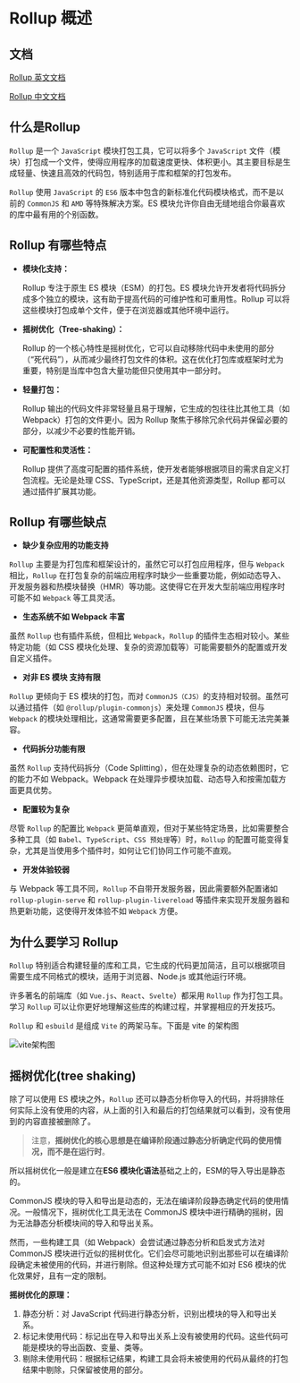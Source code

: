 # Rollup 概述

## 文档

[Rollup 英文文档](https://rollupjs.org/)

[Rollup 中文文档](https://cn.rollupjs.org/)

## 什么是Rollup

`Rollup` 是一个 `JavaScript` 模块打包工具，它可以将多个 `JavaScript` 文件（模块）打包成一个文件，使得应用程序的加载速度更快、体积更小。其主要目标是生成轻量、快速且高效的代码包，特别适用于库和框架的打包发布。

`Rollup` 使用 `JavaScript` 的 `ES6` 版本中包含的新标准化代码模块格式，而不是以前的 `CommonJS` 和 `AMD` 等特殊解决方案。ES 模块允许你自由无缝地组合你最喜欢的库中最有用的个别函数。

## Rollup 有哪些特点

- **模块化支持：**

   Rollup 专注于原生 ES 模块（ESM）的打包。ES 模块允许开发者将代码拆分成多个独立的模块，这有助于提高代码的可维护性和可重用性。Rollup 可以将这些模块打包成单个文件，便于在浏览器或其他环境中运行。

- **摇树优化（Tree-shaking）：**

   Rollup 的一个核心特性是摇树优化，它可以自动移除代码中未使用的部分（“死代码”），从而减少最终打包文件的体积。这在优化打包库或框架时尤为重要，特别是当库中包含大量功能但只使用其中一部分时。

- **轻量打包：**

   Rollup 输出的代码文件非常轻量且易于理解，它生成的包往往比其他工具（如 Webpack）打包的文件更小。因为 Rollup 聚焦于移除冗余代码并保留必要的部分，以减少不必要的性能开销。

- **可配置性和灵活性：**

   Rollup 提供了高度可配置的插件系统，使开发者能够根据项目的需求自定义打包流程。无论是处理 CSS、TypeScript，还是其他资源类型，Rollup 都可以通过插件扩展其功能。

## Rollup 有哪些缺点

  - **缺少复杂应用的功能支持**

  `Rollup` 主要是为打包库和框架设计的，虽然它可以打包应用程序，但与 `Webpack` 相比，`Rollup` 在打包复杂的前端应用程序时缺少一些重要功能，例如动态导入、开发服务器和热模块替换（HMR）等功能。这使得它在开发大型前端应用程序时可能不如 `Webpack` 等工具灵活。

  - **生态系统不如 Webpack 丰富**
  
  虽然 `Rollup` 也有插件系统，但相比 `Webpack`，`Rollup` 的插件生态相对较小。某些特定功能（如 CSS 模块化处理、复杂的资源加载等）可能需要额外的配置或开发自定义插件。
   
  - **对非 ES 模块 支持有限**
  
  `Rollup` 更倾向于 ES 模块的打包，而对 `CommonJS（CJS）`的支持相对较弱。虽然可以通过插件（如 `@rollup/plugin-commonjs`）来处理 `CommonJS` 模块，但与 `Webpack` 的模块处理相比，这通常需要更多配置，且在某些场景下可能无法完美兼容。

  - **代码拆分功能有限**
  
  虽然 `Rollup` 支持代码拆分（Code Splitting），但在处理复杂的动态依赖图时，它的能力不如 Webpack。Webpack 在处理异步模块加载、动态导入和按需加载方面更具优势。

  - **配置较为复杂**
  
  尽管 `Rollup` 的配置比 `Webpack` 更简单直观，但对于某些特定场景，比如需要整合多种工具（如 `Babel`、`TypeScript`、`CSS 预处理`等）时，`Rollup` 的配置可能变得复杂，尤其是当使用多个插件时，如何让它们协同工作可能不直观。

  - **开发体验较弱**
  
  与 Webpack 等工具不同，`Rollup` 不自带开发服务器，因此需要额外配置诸如 `rollup-plugin-serve` 和 `rollup-plugin-livereload` 等插件来实现开发服务器和热更新功能，这使得开发体验不如 `Webpack` 方便。

## 为什么要学习 Rollup

  `Rollup` 特别适合构建轻量的库和工具，它生成的代码更加简洁，且可以根据项目需要生成不同格式的模块，适用于浏览器、Node.js 或其他运行环境。

  许多著名的前端库（如 `Vue.js`、`React`、`Svelte`）都采用 `Rollup` 作为打包工具。学习 `Rollup` 可以让你更好地理解这些库的构建过程，并掌握相应的开发技巧。

  `Rollup` 和 `esbuild` 是组成 `Vite` 的两架马车。下面是 vite 的架构图 

  ![vite架构图](@assets/esbuild/vite.png)
  
## 摇树优化(tree shaking)

除了可以使用 ES 模块之外，`Rollup` 还可以静态分析你导入的代码，并将排除任何实际上没有使用的内容，从上面的引入和最后的打包结果就可以看到，没有使用到的内容直接被删除了。

> 注意，**摇树优化的核心思想是在编译阶段通过静态分析确定代码的使用情况，而不是在运行时**。

所以摇树优化一般是建立在**ES6 模块化语法**基础之上的，ESM的导入导出是静态的。

CommonJS 模块的导入和导出是动态的，无法在编译阶段静态确定代码的使用情况。一般情况下，摇树优化工具无法在 CommonJS 模块中进行精确的摇树，因为无法静态分析模块间的导入和导出关系。

然而，一些构建工具（如 Webpack）会尝试通过静态分析和启发式方法对 CommonJS 模块进行近似的摇树优化。它们会尽可能地识别出那些可以在编译阶段确定未被使用的代码，并进行剔除。但这种处理方式可能不如对 ES6 模块的优化效果好，且有一定的限制。

**摇树优化的原理：**

1. 静态分析：对 JavaScript 代码进行静态分析，识别出模块的导入和导出关系。
2. 标记未使用代码：标记出在导入和导出关系上没有被使用的代码。这些代码可能是模块的导出函数、变量、类等。
3. 剔除未使用代码：根据标记结果，构建工具会将未被使用的代码从最终的打包结果中剔除，只保留被使用的部分。
